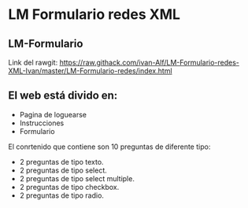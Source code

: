 # LM Formulario redes XML
## LM-Formulario
Link del rawgit: https://raw.githack.com/ivan-Alf/LM-Formulario-redes-XML-Ivan/master/LM-Formulario-redes/index.html

## El web está divido en:
- Pagina de loguearse
- Instrucciones
- Formulario


El conrtenido que contiene son 10 preguntas de diferente tipo:

- 2 preguntas de tipo texto.
- 2 preguntas de tipo select.
- 2 preguntas de tipo select multiple.
- 2 preguntas de tipo checkbox.
- 2 preguntas de tipo radio.
